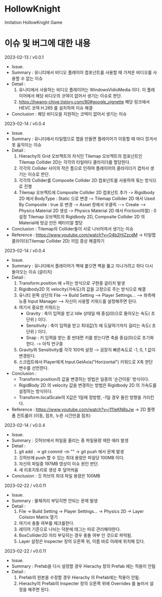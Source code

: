 # HollowKnight
Imitation HollowKnight Game

# 이슈 및 버그에 대한 내용

<!--  예시
2023-02-10 / v0.0.0
 - Issue.
 - Summary : 유니티 2D 프로젝트에서 오브젝트 드래그를 구현할 때 IPointMoveHandler 사용해서 구현하는 중 이슈발생.
 - Detail :
     1. IPointerMoveHandler 에서 콜하는 OnPointerMove 메서드는 IDragHandler 에서 구현하는 OnDrag 메서드보다
		호출 속도가 느려서 오브젝트 드래그 도중에 오브젝트를 놓친다. 이후에는 OnDrag 메서드를 사용해서
		구현하는 것이 더 나은 방식인 것으로 추정된다.
	2. IPointerEventData 에서 가지고 오는 마우스 position 을 기준으로 오브젝트 위치를 계산할 때 오브젝트
		자신의 피벗(Center) 위치 만큼의 오차가 발생했다. 오브젝트의 Local 포지션을 마우스 포인터를 기준으로
		절대좌표로 재설정 했을 때 피벗 이슈가 발생하는 것을 확인했다. 이후에는 오브젝트를 움직일 때
		절대좌표가 아닌 상대적인 움직임(즉, Delta)을 더해서 연산하는 방식이 오차가 적을 것으로 추정된다.
	3. 캔버스 하위에 위치한 오브젝트를 움직일 때 Local position을 연산해서 움직이면 Anchor의 Pivot과 Canvas의
		ScaleFactor 값 만큼의 오차가 발생하게 된다. 이후에는 Local position이 아닌, Anchored position과
		ScaleFactor 값을 고려해서 연산하는 것이 오차가 적을 것으로 추정된다.
 - Conclusion : 결과 내용 -->

2023-02-13 / v0.0.1
 - Issue.
 - Summary : 유니티에서 비디오 플레이어 컴포넌트를 사용할 때 가져온 비디오를 사용할 수 없는 이슈
 - Detail : 
	 1. 유니티에서 사용하는 비디오 플레이어는 WindowsVidioMedia 이다. 이 플레이어에서 해당 비디오의 코덱이
		없어서 생기는 이슈로 판단.
	 2. https://hwang-chive.tistory.com/80#google_vignette 해당 링크에서 HEVC 코덱 H.265 를 설치하여
	 	이슈 해결
 - Conclusion : 해당 비디오을 지원하는 코텍이 없어서 생기는 이슈


2023-02-14 / v0.0.4
- Issue.
 - Summary : 유니티에서 타일맵으로 맵을 만들면 플레이어가 이동할 때 마다 낑겨서 못 움직이는 이슈
 - Detail : 
	 1. Hierachy의 Grid 오브젝트의 자식인 Tilemap 오브젝트의 컴포넌트인 Tilemap Collider 2D는 각각의 타일마다
	 	콜라이더를 할당한다.
	 2. 각각의 Collider 사이의 작은 틈으로 인하여 플레이어의 콜라이더가 겹처서 생기는 이슈로 판단.
	 3. 각각의 Collider를 Composite Collider 2D 컴포넌트를 사용하여 묶는 방식으로 진행
	 3. Tilemap 오브젝트에 Composite Collider 2D 컴포넌트 추가 ->
	 	Rigidbody 2D 에서 BodyType : Static 으로 변경 ->
	 	Tilemap Collider 2D 에서 Used By Composite : true 로 변경 ->
		Asset 창에서 우클릭 --> Create --> Physics Material 2D 생성 ->
		Physics Material 2D 에서 Friction(마찰) : 0 설정
		Tilemap 오브젝트의 Rigidbody 2D, Composite Collider 2D 의 Material에 방금 만든 메터리얼 할당	 
 - Conclusion : Tilemap의 Collider들이 서로 나뉘어져서 생기는 이슈
 - Reference : https://www.youtube.com/watch?v=O4b2HiZzcdM -> 타일맵 콜라이더(Tilemap Collider 2D) 끼임 증상 해결하기


2023-02-14 / v0.0.4
 - Issue.
 - Summary : 유니티에서 플레이어가 벽에 붙으면 벽을 뚫고 지나가려고 하다 다시 돌아오는 이슈 (글리치)
 - Detail : 
	 1. Transform.position 에 +하는 방식으로 구현중 글리치 발생
	 2. Rigidbody2D 의 velocity(가속도)의 값을 고정으로 주는 방식으로 해결
	 3. 유니티 왼쪽 상단의 File --> Build Setting --> Player Settings... --> 좌측메뉴중 Input Manager -->
	 	자신이 사용할 키워드를 설정해주면 된다.
	 4. 여기서 중요한 키워드는
	 	- Gravity : 축이 입력을 받고 Idle 상태일 때 중심(0)으로 돌아오는 속도( 초 단위 ) 이다.
		- Sensitivity : 축이 입력을 받고 최대값(1) 에 도달하기까지 걸리는 속도( 초 단위 ) 이다.
		- Snap : 키 입력을 받는 중 반대편 키를 받는다면 축을 중심(0)으로 초기화 한다. -> 아직 연구중
	 5. Gravity와 Sensitivity를 각각 100씩 설정 -> 굉장히 빠른속도로 -1, 0, 1 값이 변경된다.
	 6. 스크립트에서 Player에게 Input.GetAxis("Horizontal") 키워드로 X축 판단 변수를 선언한다.
 - Conclusion : 
	- Transform.position의 값을 변경하는 방법은 일종의 '순간이동' 방식이다.
	- RigidBody 2D 의 velocity 값을 변경하는 방법은 Rigidbody 2D 의 가속도를 설정하는 방식이다.
	- Transform.localScale의 X값은 1일때 정방향, -1일 경우 돌린 방향을 가리킨다.
 - Reference : https://www.youtube.com/watch?v=j111eKN8sJw -> 2D 플랫폼 컨트롤러 (이동, 점프, 누른 시간만큼 점프)


2023-02-14 / v0.0.4
 - Issue.
 - Summary : 깃허브에서 파일을 올리는 중 파일용량 제한 에러 발생
 - Detail : 
	 1. git add . -> git commit -m "" -> git push 에서 문제 발생
	 2. 깃허브에 push 할 수 있는 최대 용량은 파일당 100MB 이다.
	 3. 자신의 파일중 197MB 영상이 이슈 원인 판단.
	 4. 새 리포지토리로 생성 후 덮어씌움
 - Conclusion : 깃 허브의 최대 파일 용량은 100MB


2023-02-22 / v0.0.11
 - Issue.
 - Summary : 물체끼리 부딪히면 안되는 문제 발생
 - Detail :
	 1. File -> Build Setting -> Player Settings... -> Physics 2D -> Layer Coiision Matrix 열기
	 2. 여기서 충돌 여부를 체크를한다.
	 3. 레이어 기준으로 나뉘는 덕분에 태그는 따로 관리해야한다.
	 4. BoxCollider2D 끼리 부딪히는 경우 충돌 여부 인 것으로 파악됨.
	 5. Layer 설정은 Inspecter 창의 오른쪽 위, 이름 바로 아래에 위치해 있다.

2023-02-22 / v0.0.11
 - Issue.
 - Summary : Prefab을 다시 설정할 경우 Hierachy 창의 Prefab 에는 적용이 안됨
 - Detail :
	 1. Prefab의 원본을 수정할 경우 Hierachy 의 Prefab에는 적용이 안됨.
	 2. Hierachy의 Prefab의 Inspecter 창의 오른쪽 위에 Overrides 를 눌러서 설정을 해주면 된다.


